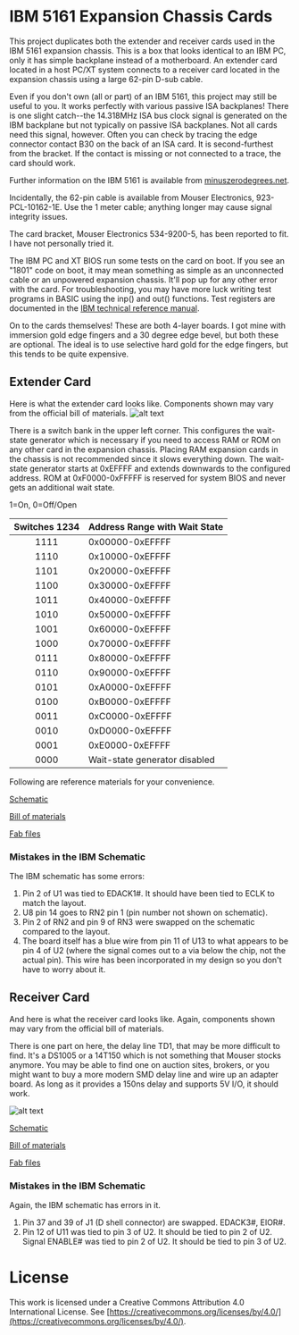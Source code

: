 # IBM 5161 Expansion Chassis Cards

This project duplicates both the extender and receiver cards used in the IBM
5161 expansion chassis. This is a box that looks identical to an IBM PC, only
it has simple backplane instead of a motherboard. An extender card located in
a host PC/XT system connects to a receiver card located in the expansion
chassis using a large 62-pin D-sub cable.

Even if you don't own (all or part) of an IBM 5161, this project may still be
useful to you. It works perfectly with various passive ISA backplanes! There
is one slight catch--the 14.318MHz ISA bus clock signal is generated on the
IBM backplane but not typically on passive ISA backplanes. Not all cards need
this signal, however. Often you can check by tracing the edge connector contact
B30 on the back of an ISA card. It is second-furthest from the bracket. If the
contact is missing or not connected to a trace, the card should work.

Further information on the IBM 5161 is available from [minuszerodegrees.net](http://minuszerodegrees.net/5161/doco/5161_documentation.htm).

Incidentally, the 62-pin cable is available from Mouser Electronics,
923-PCL-10162-1E. Use the 1 meter cable; anything longer may cause signal
integrity issues.

The card bracket, Mouser Electronics 534-9200-5, has been reported to fit.
I have not personally tried it.

The IBM PC and XT BIOS run some tests on the card on boot. If you see an
"1801" code on boot, it may mean something as simple as an unconnected cable
or an unpowered expansion chassis. It'll pop up for any other error with the
card. For troubleshooting, you may have more luck writing test programs in
BASIC using the inp() and out() functions. Test registers are documented
in the [IBM technical reference manual](http://minuszerodegrees.net/oa/OA%20-%20IBM%20Expansion%20Unit%20(5161).pdf).

On to the cards themselves! These are both 4-layer boards. I got mine with
immersion gold edge fingers and a 30 degree edge bevel, but both these are
optional. The ideal is to use selective hard gold for the edge fingers,
but this tends to be quite expensive.

## Extender Card
Here is what the extender card looks like. Components shown may vary from the
official bill of materials.
![alt text](https://github.com/schlae/ibm-extender/raw/master/Images/extender.jpg "Extender card photo")

There is a switch bank in the upper left corner. This configures the wait-state
generator which is necessary if you need to access RAM or ROM on any other card
in the expansion chassis. Placing RAM expansion cards in the chassis is not
recommended since it slows everything down. The wait-state generator starts at
0xEFFFF and extends downwards to the configured address. ROM at 0xF0000-0xFFFFF
is reserved for system BIOS and never gets an additional wait state.

1=On, 0=Off/Open

| Switches  1234 | Address Range with Wait State |
|:--------------:|-------------------------------|
| 1111           | 0x00000-0xEFFFF               |
| 1110           | 0x10000-0xEFFFF               |
| 1101           | 0x20000-0xEFFFF               |
| 1100           | 0x30000-0xEFFFF               |
| 1011           | 0x40000-0xEFFFF               |
| 1010           | 0x50000-0xEFFFF               |
| 1001           | 0x60000-0xEFFFF               |
| 1000           | 0x70000-0xEFFFF               |
| 0111           | 0x80000-0xEFFFF               |
| 0110           | 0x90000-0xEFFFF               |
| 0101           | 0xA0000-0xEFFFF               |
| 0100           | 0xB0000-0xEFFFF               |
| 0011           | 0xC0000-0xEFFFF               |
| 0010           | 0xD0000-0xEFFFF               |
| 0001           | 0xE0000-0xEFFFF               |
| 0000           | Wait-state generator disabled |

Following are reference materials for your convenience.

[Schematic](https://github.com/schlae/ibm-extender/blob/master/Extender/IBMExtender.pdf)

[Bill of materials](https://github.com/schlae/ibm-extender/blob/master/Extender/IBMExtenderBOM.csv)

[Fab files](https://github.com/schlae/ibm-extender/raw/master/Extender/fab/IBMExtender.zip)

### Mistakes in the IBM Schematic
The IBM schematic has some errors:

1. Pin 2 of U1 was tied to EDACK1#. It should have been tied to ECLK to match the layout.
2. U8 pin 14 goes to RN2 pin 1 (pin number not shown on schematic).
3. Pin 2 of RN2 and pin 9 of RN3 were swapped on the schematic compared to the layout.
4. The board itself has a blue wire from pin 11 of U13 to what appears to be pin 4 of U2 (where the signal comes out to a via below the chip, not the actual pin). This wire has been incorporated in my design so you don't have to worry about it.

## Receiver Card
And here is what the receiver card looks like. Again, components shown may vary
from the official bill of materials.

There is one part on here, the delay line TD1, that may be more difficult to
find. It's a DS1005 or a 14T150 which is not something that Mouser stocks
anymore. You may be able to find one on auction sites, brokers, or you might
want to buy a more modern SMD delay line and wire up an adapter board. As long
as it provides a 150ns delay and supports 5V I/O, it should work.

![alt text](https://github.com/schlae/ibm-extender/raw/master/Images/receiver.jpg "Receiver card photo")

[Schematic](https://github.com/schlae/ibm-extender/blob/master/Receiver/IBMReceiver.pdf)

[Bill of materials](https://github.com/schlae/ibm-extender/blob/master/Receiver/IBMReceiverBOM.csv)

[Fab files](https://github.com/schlae/ibm-extender/raw/master/Receiver/fab/IBMReceiver.zip)

### Mistakes in the IBM Schematic
Again, the IBM schematic has errors in it.

1. Pin 37 and 39 of J1 (D shell connector) are swapped. EDACK3#, EIOR#.
2. Pin 12 of U11 was tied to pin 3 of U2. It should be tied to pin 2 of U2. Signal ENABLE# was tied to pin 2 of U2. It should be tied to pin 3 of U2.

# License

This work is licensed under a Creative Commons Attribution 4.0 International License. See [https://creativecommons.org/licenses/by/4.0/](https://creativecommons.org/licenses/by/4.0/).

